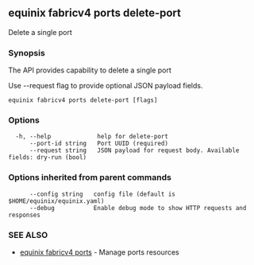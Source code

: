 ## equinix fabricv4 ports delete-port

Delete a single port

### Synopsis

The API provides capability to delete a single port

Use --request flag to provide optional JSON payload fields.

```
equinix fabricv4 ports delete-port [flags]
```

### Options

```
  -h, --help             help for delete-port
      --port-id string   Port UUID (required)
      --request string   JSON payload for request body. Available fields: dry-run (bool)
```

### Options inherited from parent commands

```
      --config string   config file (default is $HOME/equinix/equinix.yaml)
      --debug           Enable debug mode to show HTTP requests and responses
```

### SEE ALSO

* [equinix fabricv4 ports](equinix_fabricv4_ports.md)	 - Manage ports resources

